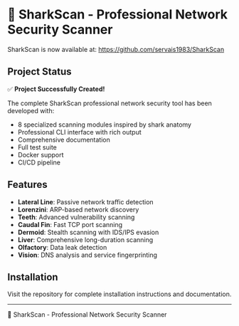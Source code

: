 # 🦈 SharkScan - Professional Network Security Scanner

SharkScan is now available at: https://github.com/servais1983/SharkScan

## Project Status

✅ **Project Successfully Created!**

The complete SharkScan professional network security tool has been developed with:

- 8 specialized scanning modules inspired by shark anatomy
- Professional CLI interface with rich output
- Comprehensive documentation
- Full test suite
- Docker support
- CI/CD pipeline

## Features

- **Lateral Line**: Passive network traffic detection
- **Lorenzini**: ARP-based network discovery
- **Teeth**: Advanced vulnerability scanning
- **Caudal Fin**: Fast TCP port scanning
- **Dermoid**: Stealth scanning with IDS/IPS evasion
- **Liver**: Comprehensive long-duration scanning
- **Olfactory**: Data leak detection
- **Vision**: DNS analysis and service fingerprinting

## Installation

Visit the repository for complete installation instructions and documentation.

---

🦈 SharkScan - Professional Network Security Scanner
